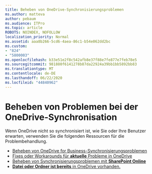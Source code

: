 ```yaml
---
title: Beheben von OneDrive-Synchronisierungsproblemen
ms.author: matteva
author: pebaum
ms.audience: ITPro
ms.topic: article
ROBOTS: NOINDEX, NOFOLLOW
localization_priority: Normal
ms.assetid: aaa8b266-5cd6-4aea-86c1-b54e062dd2bc
ms.custom:
- "824"
- "5800003"
ms.openlocfilehash: b33e51e2f8c542afb8e37f88e7fe877e7feb78e5
ms.sourcegitcommit: 981880f6141278b87da22924a39bb1bb5892bb83
ms.translationtype: MT
ms.contentlocale: de-DE
ms.lasthandoff: 06/22/2020
ms.locfileid: "44840962"
---
```

# <a name="fix-onedrive-sync-problems"></a>Beheben von Problemen bei der OneDrive-Synchronisation

Wenn OneDrive nicht so synchronisiert ist, wie Sie oder Ihre Benutzer erwarten, verwenden Sie die folgenden Ressourcen für die Problembehandlung.

- [Beheben von OneDrive for Business-Synchronisierungsproblemen](https://support.microsoft.com/office/207e983e-146d-404c-a994-672ef29e1f90)
- [Fixes oder Workarounds für **aktuelle** Probleme in OneDrive](https://support.office.com/article/36110213-f3f6-490d-8cb7-3833539def0b)
- [Beheben von Synchronisierungsproblemen mit **SharePoint Online**](https://support.office.com/article/207e983e-146d-404c-a994-672ef29e1f90)
- [**Datei oder Ordner ist bereits** in OneDrive vorhanden.](https://support.microsoft.com/office/7b8044ad-438d-41db-bbbf-4f66b8890408)
